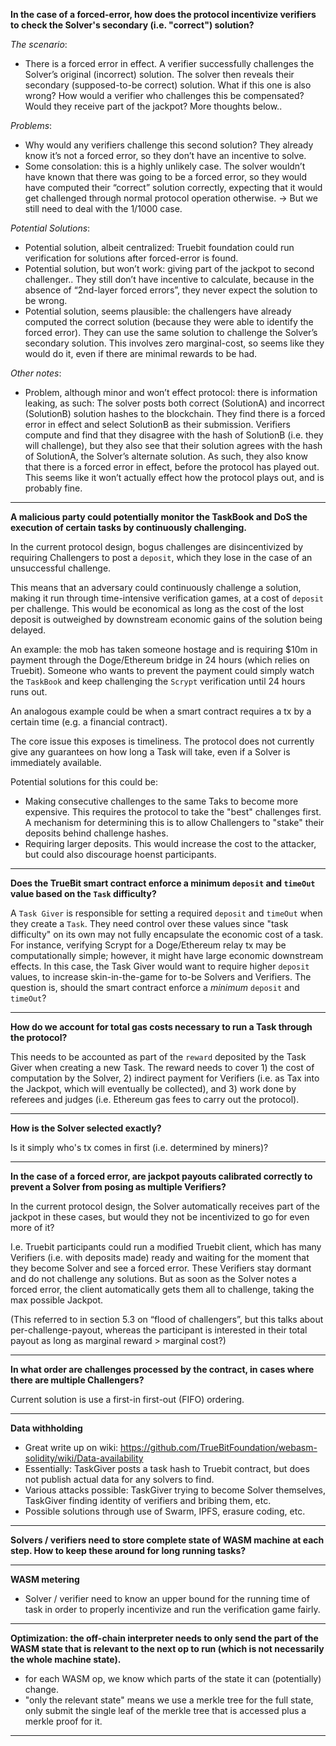 
**In the case of a forced-error, how does the protocol incentivize verifiers to check the Solver's secondary (i.e. "correct") solution?**

_The scenario_:
* There is a forced error in effect. A verifier successfully challenges the Solver’s original (incorrect) solution. The solver then reveals their secondary (supposed-to-be correct) solution. What if this one is also wrong? How would a verifier who challenges this be compensated? Would they receive part of the jackpot? More thoughts below..

_Problems_:
* Why would any verifiers challenge this second solution? They already know it’s not a forced error, so they don’t have an incentive to solve.
* Some consolation: this is a highly unlikely case. The solver wouldn’t have known that there was going to be a forced error, so they would have computed their “correct” solution correctly, expecting that it would get challenged through normal protocol operation otherwise. -> But we still need to deal with the 1/1000 case.

_Potential Solutions_:
* Potential solution, albeit centralized: Truebit foundation could run verification for solutions after forced-error is found.
* Potential solution, but won’t work: giving part of the jackpot to second challenger.. They still don’t have incentive to calculate, because in the absence of “2nd-layer forced errors”, they never expect the solution to be wrong.
* Potential solution, seems plausible: the challengers have already computed the correct solution (because they were able to identify the forced error). They can use the same solution to challenge the Solver’s secondary solution. This involves zero marginal-cost, so seems like they would do it, even if there are minimal rewards to be had.

_Other notes_:
* Problem, although minor and won’t effect protocol: there is information leaking, as such: The solver posts both correct (SolutionA) and incorrect (SolutionB) solution hashes to the blockchain. They find there is a forced error in effect and select SolutionB as their submission. Verifiers compute and find that they disagree with the hash of SolutionB (i.e. they will challenge), but they also see that their solution agrees with the hash of SolutionA, the Solver’s alternate solution. As such, they also know that there is a forced error in effect, before the protocol has played out. This seems like it won’t actually effect how the protocol plays out, and is probably fine.

---

**A malicious party could potentially monitor the TaskBook and DoS the execution of certain tasks by continuously challenging.**

In the current protocol design, bogus challenges are disincentivized by requiring Challengers to post a `deposit`, which they lose in the case of an unsuccessful challenge.

This means that an adversary could continuously challenge a solution, making it run through time-intensive verification games, at a cost of `deposit` per challenge. This would be economical as long as the cost of the lost deposit is outweighed by downstream economic gains of the solution being delayed.

An example: the mob has taken someone hostage and is requiring $10m in payment through the Doge/Ethereum bridge in 24 hours (which relies on Truebit). Someone who wants to prevent the payment could simply watch the `TaskBook` and keep challenging the `Scrypt` verification until 24 hours runs out.

An analogous example could be when a smart contract requires a tx by a certain time (e.g. a financial contract). 

The core issue this exposes is timeliness. The protocol does not currently give any guarantees on how long a Task will take, even if a Solver is immediately available.

Potential solutions for this could be:
* Making consecutive challenges to the same Taks to become more expensive. This requires the protocol to take the "best" challenges first. A mechanism for determining this is to allow Challengers to "stake" their deposits behind challenge hashes.
* Requiring larger deposits. This would increase the cost to the attacker, but could also discourage hoenst participants.

---

**Does the TrueBit smart contract enforce a minimum `deposit` and `timeOut` value based on the `Task` difficulty?**

A `Task Giver` is responsible for setting a required `deposit` and `timeOut` when they create a `Task`. They need control over these values since "task difficulty" on its own may not fully encapsulate the economic cost of a task. For instance, verifying Scrypt for a Doge/Ethereum relay tx may be computationally simple; however, it might have large economic downstream effects. In this case, the Task Giver would want to require higher `deposit` values, to increase skin-in-the-game for to-be Solvers and Verifiers. The question is, should the smart contract enforce a _minimum_ `deposit` and `timeOut`?

---

**How do we account for total gas costs necessary to run a Task through the protocol?**

This needs to be accounted as part of the `reward` deposited by the Task Giver when creating a new Task. The reward needs to cover 1) the cost of computation by the Solver, 2) indirect payment for Verifiers (i.e. as Tax into the Jackpot, which will eventually be collected), and 3) work done by referees and judges (i.e. Ethereum gas fees to carry out the protocol).

---

**How is the Solver selected exactly?**

Is it simply who's tx comes in first (i.e. determined by miners)?

---

**In the case of a forced error, are jackpot payouts calibrated correctly to prevent a Solver from posing as multiple Verifiers?**

In the current protocol design, the Solver automatically receives part of the jackpot in these cases, but would they not be incentivized to go for even more of it?

I.e. Truebit participants could run a modified Truebit client, which has many Verifiers (i.e. with deposits made) ready and waiting for the moment that they become Solver and see a forced error. These Verifiers stay dormant and do not challenge any solutions. But as soon as the Solver notes a forced error, the client automatically gets them all to challenge, taking the max possible Jackpot.

(This referred to in section 5.3 on “flood of challengers”, but this talks about per-challenge-payout, whereas the participant is interested in their total payout as long as marginal reward > marginal cost?)

---

**In what order are challenges processed by the contract, in cases where there are multiple Challengers?**

Current solution is use a first-in first-out (FIFO) ordering.

---

**Data withholding**
* Great write up on wiki: https://github.com/TrueBitFoundation/webasm-solidity/wiki/Data-availability
* Essentially: TaskGiver posts a task hash to Truebit contract, but does not publish actual data for any solvers to find.
* Various attacks possible: TaskGiver trying to become Solver themselves, TaskGiver finding identity of verifiers and bribing them, etc.
* Possible solutions through use of Swarm, IPFS, erasure coding, etc.

---

**Solvers / verifiers need to store complete state of WASM machine at each step. How to keep these around for long running tasks?**

---

**WASM metering**
* Solver / verifier need to know an upper bound for the running time of task in order to properly incentivize and run the verification game fairly.

---

**Optimization: the off-chain interpreter needs to only send the part of the WASM state that is relevant to the next op to run (which is not necessarily the whole machine state).**
* for each WASM op, we know which parts of the state it can (potentially) change.
* "only the relevant state" means we use a merkle tree for the full state, only submit the single leaf of the merkle tree that is accessed plus a merkle proof for it.

---
